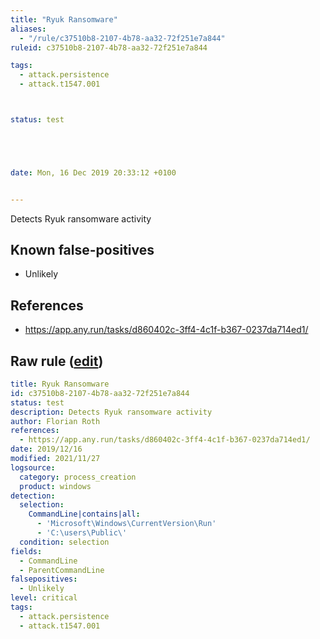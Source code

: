 ```yaml
---
title: "Ryuk Ransomware"
aliases:
  - "/rule/c37510b8-2107-4b78-aa32-72f251e7a844"
ruleid: c37510b8-2107-4b78-aa32-72f251e7a844

tags:
  - attack.persistence
  - attack.t1547.001



status: test





date: Mon, 16 Dec 2019 20:33:12 +0100


---
```


Detects Ryuk ransomware activity

<!--more-->


## Known false-positives

* Unlikely



## References

* https://app.any.run/tasks/d860402c-3ff4-4c1f-b367-0237da714ed1/


## Raw rule ([edit](https://github.com/SigmaHQ/sigma/edit/master/rules/windows/process_creation/proc_creation_win_malware_ryuk.yml))
```yaml
title: Ryuk Ransomware
id: c37510b8-2107-4b78-aa32-72f251e7a844
status: test
description: Detects Ryuk ransomware activity
author: Florian Roth
references:
  - https://app.any.run/tasks/d860402c-3ff4-4c1f-b367-0237da714ed1/
date: 2019/12/16
modified: 2021/11/27
logsource:
  category: process_creation
  product: windows
detection:
  selection:
    CommandLine|contains|all:
      - 'Microsoft\Windows\CurrentVersion\Run'
      - 'C:\users\Public\'
  condition: selection
fields:
  - CommandLine
  - ParentCommandLine
falsepositives:
  - Unlikely
level: critical
tags:
  - attack.persistence
  - attack.t1547.001

```
